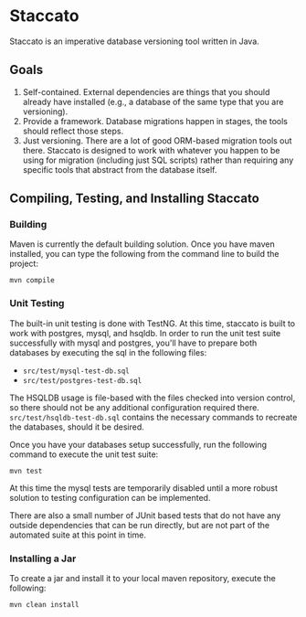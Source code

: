 Staccato
========

Staccato is an imperative database versioning tool written in Java.

Goals
-----

1. Self-contained.  External dependencies are things that you should already have installed (e.g., a database of the same type that you are versioning).
2. Provide a framework. Database migrations happen in stages, the tools should reflect those steps. 
3. Just versioning.  There are a lot of good ORM-based migration tools out there. Staccato is designed to work with whatever you happen to be using for migration (including just SQL scripts) rather than requiring any specific tools that abstract from the database itself.


Compiling, Testing, and Installing Staccato
-------------------------------------------

### Building

Maven is currently the default building solution.  Once you have maven installed, you can type the following from the command line to build the project:

`mvn compile`

### Unit Testing

The built-in unit testing is done with TestNG.  At this time, staccato is built to work with postgres, mysql, and hsqldb.  In order to run the unit test suite successfully with mysql and postgres, you'll have to prepare both databases by executing the sql in the following files:

* `src/test/mysql-test-db.sql`
* `src/test/postgres-test-db.sql`

The HSQLDB usage is file-based with the files checked into version control, so there should not be any additional configuration required there.  `src/test/hsqldb-test-db.sql` contains the necessary commands to recreate the databases, should it be desired. 

Once you have your databases setup successfully, run the following command to execute the unit test suite:

`mvn test`

At this time the mysql tests are temporarily disabled until a more robust solution to testing configuration can be implemented. 

There are also a small number of JUnit based tests that do not have any outside dependencies that can be run directly, but are not part of the automated suite at this point in time.

### Installing a Jar

To create a jar and install it to your local maven repository, execute the following:

`mvn clean install`
